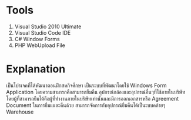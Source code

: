 # Tools
1. Visual Studio 2010 Ultimate
2. Visual Studio Code IDE
3. C# Window Forms
4. PHP WebUpload File

# Explanation
เป็นโปรเจคที่ได้พัฒนาตอนฝึกสหกิจศึกษา เป็นระบบที่พัฒนาโดยใช้ Windows Form Application โดยความสามารถคือสามารถยืมคืน อุปกรณ์กล้องและอุปกรณ์อื่นๆที่ใช้ภายในบริษัท
โดยผู้ที่สามารถยืมได้คือผู้ที่ทำงานภายในบริษัทเท่านั้นและมีการออกเอกสารหรือ Agreement Document ในการยืมแและคืนด้วย สามารถจัดการกับอุปกรณ์ยืมคืนได้เป็นะบบคล้ายๆ Warehouse
